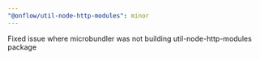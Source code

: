 ```yaml
---
"@onflow/util-node-http-modules": minor
---
```


Fixed issue where microbundler was not building util-node-http-modules package
